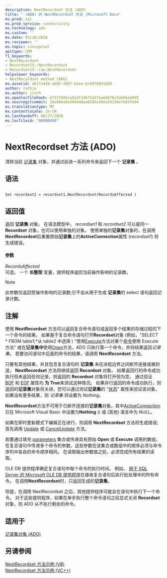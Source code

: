 ```yaml
---
description: NextRecordset 方法 (ADO)
title: " (ADO) 的 NextRecordset 方法 |Microsoft Docs"
ms.prod: sql
ms.prod_service: connectivity
ms.technology: ado
ms.custom: ''
ms.date: 03/20/2018
ms.reviewer: ''
ms.topic: conceptual
apitype: COM
f1_keywords:
- NextRecordset
- Recordset15::NextRecordset
- Recordset15::raw_NextRecordset
helpviewer_keywords:
- NextRecordset method [ADO]
ms.assetid: ab1fa449-a695-4987-b1ee-bc68f89418dd
author: rothja
ms.author: jroth
ms.openlocfilehash: b73779dbca82df1d672a57aae667bc5a666a4945
ms.sourcegitcommit: 18a98ea6a30d448aa6195e10ea2413be7e837e94
ms.translationtype: MT
ms.contentlocale: zh-CN
ms.lasthandoff: 08/27/2020
ms.locfileid: "88990458"
---
```

# <a name="nextrecordset-method-ado"></a>NextRecordset 方法 (ADO)
清除当前 [记录集](./recordset-object-ado.md) 对象，并通过前进一系列命令来返回下一个 **记录集** 。  
  
## <a name="syntax"></a>语法  
  
```  
  
Set recordset2 = recordset1.NextRecordset(RecordsAffected )  
```  
  
## <a name="return-value"></a>返回值  
 返回 **记录集** 对象。 在语法模型中， *recordset1* 和 *recordset2* 可以是同一 **Recordset** 对象，也可以使用单独的对象。 使用单独的**记录集**对象时，在调用**NextRecordset**后重置原始**记录集**上的**ActiveConnection**属性 (*recordset1*) 将生成错误。  
  
#### <a name="parameters"></a>参数  
 *RecordsAffected*  
 可选。 一个 **长整型** 变量，提供程序返回当前操作影响的记录数。  
  
> [!NOTE]
>  此参数仅返回受操作影响的记录数;它不会从用于生成 **记录集**的 select 语句返回记录计数。  
  
## <a name="remarks"></a>注解  
 使用 **NextRecordset** 方法可以返回复合命令语句或返回多个结果的存储过程的下一个命令的结果。 如果基于复合命令语句打开**Recordset**对象 (例如，"SELECT \* FROM table1;\*从 table2 中选择 ) "使用[Execute](./execute-method-ado-command.md)方法对某个[命令](./command-object-ado.md)使用 Execute 方法" 或在**记录集中**使用[Open](./open-method-ado-recordset.md)方法，ADO 只执行第一个命令，并将结果返回*记录集*。 若要访问语句中后面的命令的结果，请调用 **NextRecordset** 方法。  
  
 只要有其他结果，并且包含复合语句的 **记录集** 未在进程边界之间断开连接或被封送， **NextRecordset** 方法将继续返回 **Recordset** 对象。 如果返回行的命令成功执行但未返回任何记录，则返回的 **Recordset** 对象将打开但为空。 通过验证 [BOF](./bof-eof-properties-ado.md) 和 [EOF](./bof-eof-properties-ado.md) 属性均 **为 True**来测试这种情况。 如果非行返回的命令成功执行，则返回的**记录集**对象将关闭，您可以通过测试**记录集**的 "[状态](./state-property-ado.md)" 属性来验证该对象。 如果没有更多结果，则 *记录集* 将设置为 *Nothing*。  
  
 **NextRecordset**方法不可用于已断开连接的**记录集**对象，其中[ActiveConnection](./activeconnection-property-ado.md)已在 Microsoft Visual Basic 中设置为**Nothing** () 或 (其他) 语言中为 NULL。  
  
 如果在即时更新模式下编辑正在进行，则调用 **NextRecordset** 方法将生成错误;首先调用 [Update](./update-method.md) 或 [CancelUpdate](./cancelupdate-method-ado.md) 方法。  
  
 若要通过填充 [parameters](./parameters-collection-ado.md) 集合或传递具有原始 **Open** 或 **Execute** 调用的数组，在复合语句中传递多个命令的参数，这些参数在该集合或数组中的顺序必须与命令序列中各自的命令顺序相同。 在读取输出参数值之前，必须完成所有结果的读取。  
  
 OLE DB 提供程序确定复合语句中每个命令的执行时间。 例如， [用于 SQL Server 的 Microsoft OLE DB 提供程序](../../guide/appendixes/microsoft-ole-db-provider-for-sql-server.md)在接收复合语句后执行批处理中的所有命令。 在调用**NextRecordset**时，只返回生成的**记录集**。  
  
 但是，在调用 NextRecordset 之后，其他提供程序可能会在语句中执行下一个命令。 对于这些提供程序，如果在单步执行整个命令语句之前显式关闭 **Recordset** 对象，则 ADO 从不执行剩余的命令。  
  
## <a name="applies-to"></a>适用于  
 [记录集对象 (ADO)](./recordset-object-ado.md)  
  
## <a name="see-also"></a>另请参阅  
 [NextRecordset 方法示例 (VB) ](./nextrecordset-method-example-vb.md)   
 [NextRecordset 方法示例 (VC++)](./nextrecordset-method-example-vc.md)